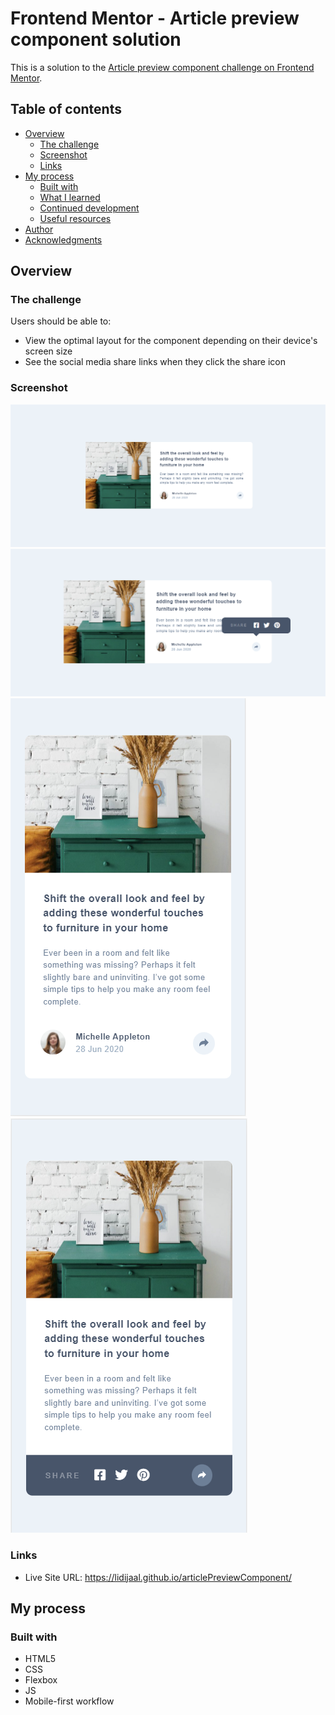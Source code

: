 # Frontend Mentor - Article preview component solution

This is a solution to the [Article preview component challenge on Frontend Mentor](https://www.frontendmentor.io/challenges/article-preview-component-dYBN_pYFT). 

## Table of contents

- [Overview](#overview)
  - [The challenge](#the-challenge)
  - [Screenshot](#screenshot)
  - [Links](#links)
- [My process](#my-process)
  - [Built with](#built-with)
  - [What I learned](#what-i-learned)
  - [Continued development](#continued-development)
  - [Useful resources](#useful-resources)
- [Author](#author)
- [Acknowledgments](#acknowledgments)

## Overview

### The challenge

Users should be able to:
- View the optimal layout for the component depending on their device's screen size
- See the social media share links when they click the share icon

### Screenshot

![](images/Screenshot_1.png)
![](images/Screenshot_2.png)
![](images/Screenshot_3.png)
![](images/Screenshot_4.png)

### Links

- Live Site URL: https://lidijaal.github.io/articlePreviewComponent/

## My process

### Built with

- HTML5
- CSS
- Flexbox
- JS
- Mobile-first workflow

